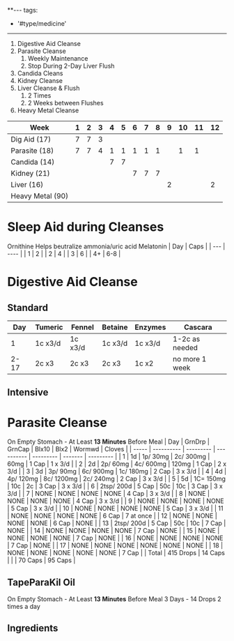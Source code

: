 **---
tags:
- '#type/medicine'
---

1. Digestive Aid Cleanse
2. Parasite Cleanse
	1. Weekly Maintenance
	2. Stop During 2-Day Liver Flush
3. Candida Cleans
4. Kidney Cleanse
5. Liver Cleanse & Flush
	1. 2 Times
	2. 2 Weeks between Flushes
6. Heavy Metal Cleanse

| Week             | 1   | 2   | 3   | 4   | 5   | 6   | 7   | 8   | 9   | 10  | 11  | 12  |
| ---------------- | --- | --- | --- | --- | --- | --- | --- | --- | --- | --- | --- | --- |
| Dig Aid (17)     | 7   | 7   | 3   |     |     |     |     |     |     |     |     |     |
| Parasite (18)    | 7   | 7   | 4   | 1   | 1   | 1   | 1   | 1   |     | 1   | 1   |     |
| Candida (14)     |     |     |     | 7   | 7   |     |     |     |     |     |     |     |
| Kidney (21)      |     |     |     |     |     | 7   | 7   | 7   |     |     |     |     |
| Liver (16)       |     |     |     |     |     |     |     |     | 2   |     |     | 2   | 
| Heavy Metal (90) |     |     |     |     |     |     |     |     |     |     |     |     |

# Sleep Aid during Cleanses
Ornithine
	Helps beutralize ammonia/uric acid
Melatonin
| Day | Caps |
| --- | ---- |
| 1   | 2    |
| 2   | 4    |
| 3   | 6    |
| 4+  | 6-8  |

# Digestive Aid Cleanse 

## Standard
| Day  | Tumeric | Fennel  | Betaine | Enzymes | Cascara        |
| ---- | ------- | ------- | ------- | ------- | -------------- |
| 1    | 1c x3/d | 1c x3/d | 1c x3/d | 1c x3/d | 1-2c as needed |
| 2-17 | 2c x3   | 2c x3   | 2c x3   | 1c x2   | no more 1 week |


## Intensive

# Parasite Cleanse

On Empty Stomach - At Least **13 Minutes** Before Meal
| Day   | GrnDrp     | GrnCap    | Blx10      | Blx2      | Wormwd  | Cloves    |
| ----- | ---------- | --------- | ---------- | --------- | ------- | --------- |
| 1     | 1d         | 1p/ 30mg  | 2c/ 300mg  | 60mg      | 1 Cap   | 1 x 3/d   |
| 2     | 2d         | 2p/ 60mg  | 4c/ 600mg  | 120mg     | 1 Cap   | 2 x 3/d   |
| 3     | 3d         | 3p/ 90mg  | 6c/ 900mg  | 1c/ 180mg | 2 Cap   | 3 x 3/d   |
| 4     | 4d         | 4p/ 120mg | 8c/ 1200mg | 2c/ 240mg | 2 Cap   | 3 x 3/d   |
| 5     | 5d         | 1C= 150mg | 10c        | 2c        | 3 Cap   | 3 x 3/d   |
| 6     | 2tsp/ 200d | 5 Cap     | 50c        | 10c       | 3 Cap   | 3 x 3/d   |
| 7     | NONE       | NONE      | NONE       | NONE      | 4 Cap   | 3 x 3/d   |
| 8     | NONE       | NONE      | NONE       | NONE      | 4 Cap   | 3 x 3/d   |
| 9     | NONE       | NONE      | NONE       | NONE      | 5 Cap   | 3 x 3/d   |
| 10    | NONE       | NONE      | NONE       | NONE      | 5 Cap   | 3 x 3/d   |
| 11    | NONE       | NONE      | NONE       | NONE      | 6 Cap   | 7 at once |
| 12    | NONE       | NONE      | NONE       | NONE      | 6 Cap   | NONE      |
| 13    | 2tsp/ 200d | 5 Cap     | 50c        | 10c       | 7 Cap   | NONE      |
| 14    | NONE       | NONE      | NONE       | NONE      | 7 Cap   | NONE      |
| 15    | NONE       | NONE      | NONE       | NONE      | 7 Cap   | NONE      |
| 16    | NONE       | NONE      | NONE       | NONE      | 7 Cap   | NONE      |
| 17    | NONE       | NONE      | NONE       | NONE      | NONE    | NONE      |
| 18    | NONE   | NONE      | NONE       | NONE      | NONE    | 7 Cap     |
| Total | 415 Drops  | 14 Caps   |            |           | 70 Caps | 95 Caps   |

## TapeParaKil Oil

On Empty Stomach - At Least **13 Minutes** Before Meal
3 Days - 14 Drops 2 times a day 

Ingredients
- 